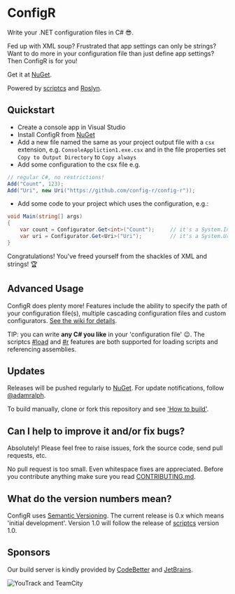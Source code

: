 # ConfigR

Write your .NET configuration files in C# :sunglasses:.

Fed up with XML soup? Frustrated that app settings can only be strings? Want to do more in your configuration file than just define app settings? Then ConfigR is for you!

Get it at [NuGet](https://nuget.org/packages/ConfigR/ "ConfigR on Nuget").

Powered by [scriptcs](https://github.com/scriptcs/scriptcs) and [Roslyn](http://msdn.microsoft.com/en-gb/roslyn).

## Quickstart

* Create a console app in Visual Studio
* Install ConfigR from [NuGet](https://nuget.org/packages/ConfigR/ "ConfigR on Nuget")
* Add a new file named the same as your project output file with a `csx` extension, e.g. `ConsoleAppliction1.exe.csx` and in the file properties set `Copy to Output Directory` to `Copy always`
* Add some configuration to the csx file e.g.

```C#
// regular C#, no restrictions!
Add("Count", 123);
Add("Uri", new Uri("https://github.com/config-r/config-r"));
```

* Add some code to your project which uses the configuration, e.g.:

```C#
void Main(string[] args)
{ 
    var count = Configurator.Get<int>("Count");     // it's a System.Int32!
    var uri = Configurator.Get<Uri>("Uri");         // it's a System.Uri!
}
```

Congratulations! You've freed yourself from the shackles of XML and strings! :trophy:

## Advanced Usage

ConfigR does plenty more! Features include the ability to specify the path of your configuration file(s), multiple cascading configuration files and custom configurators. [See the wiki for details](https://github.com/config-r/config-r/wiki).

TIP: you can write **any C# you like** in your 'configuration file' :wink:. The scriptcs [#load](https://github.com/scriptcs/scriptcs/wiki/Writing-a-script#loading-referenced-scripts) and [#r](https://github.com/scriptcs/scriptcs/wiki/Writing-a-script#referencing-assemblies) features are both supported for loading scripts and referencing assemblies.

## Updates

Releases will be pushed regularly to [NuGet](https://nuget.org/packages/ConfigR/). For update notifications, follow [@adamralph](https://twitter.com/#!/adamralph).

To build manually, clone or fork this repository and see ['How to build'](https://github.com/config-r/config-r/blob/master/how_to_build.md).

## Can I help to improve it and/or fix bugs? ##

Absolutely! Please feel free to raise issues, fork the source code, send pull requests, etc.

No pull request is too small. Even whitespace fixes are appreciated. Before you contribute anything make sure you read [CONTRIBUTING.md](https://github.com/config-r/config-r/blob/master/CONTRIBUTING.md).

## What do the version numbers mean? ##

ConfigR uses [Semantic Versioning](http://semver.org/). The current release is 0.x which means 'initial development'. Version 1.0 will follow the release of [scriptcs](https://github.com/scriptcs/scriptcs) version 1.0.

## Sponsors ##
Our build server is kindly provided by [CodeBetter](http://codebetter.com/) and [JetBrains](http://www.jetbrains.com/).

![YouTrack and TeamCity](http://www.jetbrains.com/img/banners/Codebetter300x250.png)

